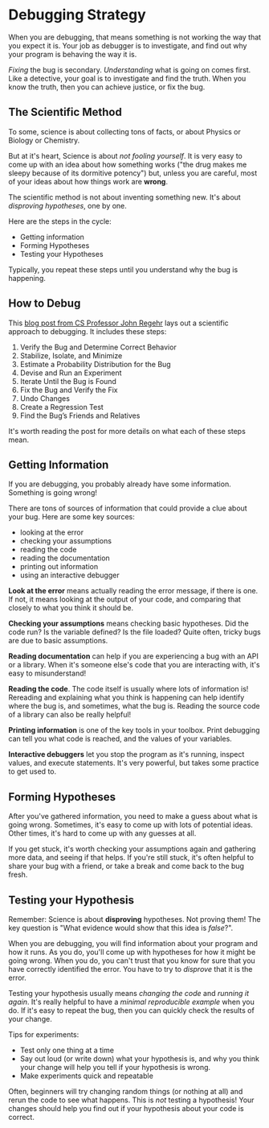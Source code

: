 # Debugging Strategy

When you are debugging, that means something is not working the way that you expect it is. Your job as debugger is to investigate, and find out why your program is behaving the way it is.

_Fixing_ the bug is secondary. _Understanding_ what is going on comes first. Like a detective, your goal is to investigate and find the truth. When you know the truth, then you can achieve justice, or fix the bug.

## The Scientific Method

To some, science is about collecting tons of facts, or about Physics or Biology or Chemistry.

But at it's heart, Science is about _not fooling yourself_. It is very easy to come up with an idea about how something works ("the drug makes me sleepy because of its dormitive potency") but, unless you are careful, most of your ideas about how things work are **wrong**.

The scientific method is not about inventing something new. It's about _disproving hypotheses_, one by one.

Here are the steps in the cycle:
- Getting information
- Forming Hypotheses
- Testing your Hypotheses

Typically, you repeat these steps until you understand why the bug is happening.

## How to Debug

This [blog post from CS Professor John Regehr](https://blog.regehr.org/archives/199) lays out a scientific approach to debugging. It includes these steps:

1. Verify the Bug and Determine Correct Behavior
2. Stabilize, Isolate, and Minimize
3. Estimate a Probability Distribution for the Bug
4. Devise and Run an Experiment
5. Iterate Until the Bug is Found
6. Fix the Bug and Verify the Fix
7. Undo Changes
8. Create a Regression Test
9. Find the Bug’s Friends and Relatives

It's worth reading the post for more details on what each of these steps mean.

## Getting Information

If you are debugging, you probably already have some information. Something is going wrong!

There are tons of sources of information that could provide a clue about your bug. Here are some key sources:
- looking at the error
- checking your assumptions
- reading the code
- reading the documentation
- printing out information
- using an interactive debugger

**Look at the error** means actually reading the error message, if there is one. If not, it means looking at the output of your code, and comparing that closely to what you think it should be.

**Checking your assumptions** means checking basic hypotheses. Did the code run? Is the variable defined? Is the file loaded? Quite often, tricky bugs are due to basic assumptions.

**Reading documentation** can help if you are experiencing a bug with an API or a library. When it's someone else's code that you are interacting with, it's easy to misunderstand!

**Reading the code**. The code itself is usually where lots of information is! Rereading and explaining what you think is happening can help identify where the bug is, and sometimes, what the bug is. Reading the source code of a library can also be really helpful!

**Printing information** is one of the key tools in your toolbox. Print debugging can tell you what code is reached, and the values of your variables.

**Interactive debuggers** let you stop the program as it's running, inspect values, and execute statements. It's very powerful, but takes some practice to get used to.

## Forming Hypotheses

After you've gathered information, you need to make a guess about what is going wrong. Sometimes, it's easy to come up with lots of potential ideas. Other times, it's hard to come up with any guesses at all.

If you get stuck, it's worth checking your assumptions again and gathering more data, and seeing if that helps. If you're still stuck, it's often helpful to share your bug with a friend, or take a break and come back to the bug fresh.

## Testing your Hypothesis

Remember: Science is about **disproving** hypotheses. Not proving them! The key question is "What evidence would show that this idea is _false_?".

When you are debugging, you will find information about your program and how it runs. As you do, you'll come up with hypotheses for how it might be going wrong. When you do, you can't trust that you know for sure that you have correctly identified the error. You have to try to _disprove_ that it is the error.

Testing your hypothesis usually means _changing the code_ and _running it again_. It's really helpful to have a _minimal reproducible example_ when you do. If it's easy to repeat the bug, then you can quickly check the results of your change.

Tips for experiments:
- Test only one thing at a time
- Say out loud (or write down) what your hypothesis is, and why you think your change will help you tell if your hypothesis is wrong.
- Make experiments quick and repeatable

Often, beginners will try changing random things (or nothing at all) and rerun the code to see what happens. This is _not_ testing a hypothesis! Your changes should help you find out if your hypothesis about your code is correct.
